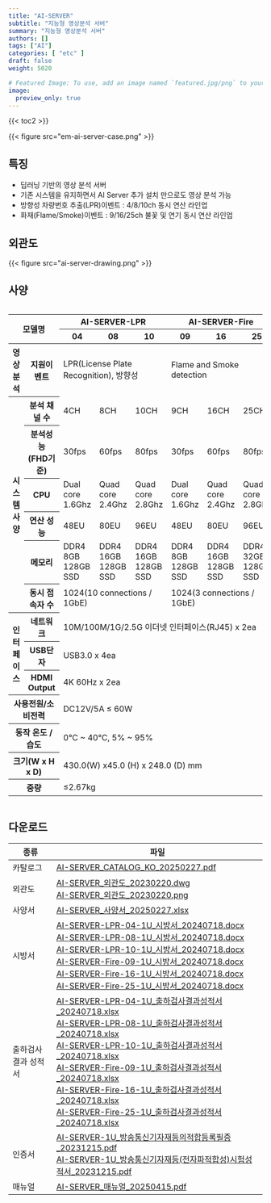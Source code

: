 ```yaml
---
title: "AI-SERVER"
subtitle: "지능형 영상분석 서버"
summary: "지능형 영상분석 서버"
authors: []
tags: ["AI"]
categories: [ "etc" ]
draft: false
weight: 5020

# Featured Image: To use, add an image named `featured.jpg/png` to your page's folder.
image:
  preview_only: true
---
```


{{< toc2 >}}

<div class="container">
<div class="row justify-content-center align-items-center">
<div class="col-sm-6">

{{< figure src="em-ai-server-case.png" >}}

</div>
</div>
</div>

<div class="container">
<div class="row justify-content-center">
<div class="col-12 col-sm-7 pl-0">


## 특징

- 딥러닝 기반의 영상 분석 서버
- 기존 시스템을 유지하면서 AI Server 추가 설치 만으로도 영상 분석 가능
- 방향성 차량번호 추출(LPR)이벤트 : 4/8/10ch 동시 연산 라인업
- 화재(Flame/Smoke)이벤트 : 9/16/25ch 불꽃 및 연기 동시 연산 라인업

</div>
<div class="col-12 col-sm-5 pl-0">

## 외관도

{{< figure src="ai-server-drawing.png" >}}

</div>
</div>
</div>

## 사양

<div style="overflow-x: auto">
<table class="spec">
<thead>
<tr>
<th rowspan="6" colspan="2">모델명</th>
<th colspan="3">AI-SERVER-LPR</th>
<th colspan="3">AI-SERVER-Fire</th>
</tr>
<tr>
<th>04</th>
<th>08</th>
<th>10</th>
<th>09</th>
<th>16</th>
<th>25</th>
</tr>
</thead>
<tbody>
<tr>
<th>영상 분석</th>
<th>지원이벤트</th>
<td colspan="3">LPR(License Plate Recognition), 방향성</td>
<td colspan="3">Flame and Smoke detection</td>
</tr>
<tr>
<th rowspan="6">시스템 사양</th>
<th>분석 채널 수</th>
<td>4CH</td>
<td>8CH</td>
<td>10CH</td>
<td>9CH</td>
<td>16CH</td>
<td>25CH</td>
</tr>
<tr>
<th>분석성능<br>(FHD기준)</th>
<td>30fps</td>
<td>60fps</td>
<td>80fps</td>
<td>30fps</td>
<td>60fps</td>
<td>80fps</td>
</tr>
<tr>
<th>CPU</th>
<td>Dual core 1.6Ghz</td>
<td>Quad core 2.4Ghz</td>
<td>Quad core 2.8Ghz</td>
<td>Dual core 1.6Ghz</td>
<td>Quad core 2.4Ghz</td>
<td>Quad core 2.8Ghz</td>
</tr>
<tr>
<th>연산 성능</th>
<td>48EU</td>
<td>80EU</td>
<td>96EU</td>
<td>48EU</td>
<td>80EU</td>
<td>96EU</td>
</tr>
<tr>
<th>메모리</th>
<td>DDR4 8GB <br> 128GB SSD</td>
<td>DDR4 16GB <br> 128GB SSD</td>
<td>DDR4 16GB <br> 128GB SSD</td>
<td>DDR4 8GB <br> 128GB SSD</td>
<td>DDR4 16GB <br> 128GB SSD</td>
<td>DDR4 32GB <br> 128GB SSD</td>
</tr>
<tr>
<th>동시 접속자 수</th>
<td colspan="3">1024(10 connections / 1GbE)</td>
<td colspan="3">1024(3 connections / 1GbE)</td>
</tr>
<tr>
<th rowspan="3">인터페이스</th>
<th>네트워크</th>
<td colspan="6">10M/100M/1G/2.5G 이더넷 인터페이스(RJ45) x 2ea</td>
</tr>
<tr>
<th>USB단자</th>
<td colspan="6">USB3.0 x 4ea</td>
</tr>
<tr>
<th>HDMI Output</th>
<td colspan="6">4K 60Hz x 2ea</td>
</tr>
<tr>
<th colspan="2">사용전원/소비전력</th>
<td colspan="6">DC12V/5A ≤ 60W</td>
</tr>
<tr>
<th colspan="2">동작 온도 / 습도</th>
<td colspan="6">0°C ~ 40°C, 5% ~ 95%</td>
</tr>
<tr>
<th colspan="2">크기(W x H x D)</th>
<td colspan="6">430.0(W) x45.0 (H) x 248.0 (D) mm</td>
</tr>
<tr>
<th colspan="2">중량</th>
<td colspan="6">≤2.67kg</td>
</tr>
</tbody>
</table>
</div>

## 다운로드

종류 | 파일
---- | ----
카탈로그 | [AI-SERVER_CATALOG_KO_20250227.pdf](https://www.emstone.com/data/sales/ko/AI-SERVER_CATALOG_KO_20250227.pdf)
외관도 | [AI-SERVER_외관도_20230220.dwg](https://www.emstone.com/data/sales/ko/AI-SERVER_외관도_20230220.dwg)<br>[AI-SERVER_외관도_20230220.png](https://www.emstone.com/data/sales/ko/AI-SERVER_외관도_20230220.png)
사양서 | [AI-SERVER_사양서_20250227.xlsx](https://www.emstone.com/data/sales/ko/AI-SERVER_사양서_20250227.xlsx)
시방서 | [AI-SERVER-LPR-04-1U_시방서_20240718.docx](https://www.emstone.com/data/sales/ko/AI-SERVER-LPR-04-1U_시방서_20240718.docx)<br>[AI-SERVER-LPR-08-1U_시방서_20240718.docx](https://www.emstone.com/data/sales/ko/AI-SERVER-LPR-08-1U_시방서_20240718.docx)<br>[AI-SERVER-LPR-10-1U_시방서_20240718.docx](https://www.emstone.com/data/sales/ko/AI-SERVER-LPR-10-1U_시방서_20240718.docx)<br>[AI-SERVER-Fire-09-1U_시방서_20240718.docx](https://www.emstone.com/data/sales/ko/AI-SERVER-Fire-09-1U_시방서_20240718.docx)<br>[AI-SERVER-Fire-16-1U_시방서_20240718.docx](https://www.emstone.com/data/sales/ko/AI-SERVER-Fire-16-1U_시방서_20240718.docx)<br>[AI-SERVER-Fire-25-1U_시방서_20240718.docx](https://www.emstone.com/data/sales/ko/AI-SERVER-Fire-25-1U_시방서_20240718.docx)
출하검사 결과 성적서 | [AI-SERVER-LPR-04-1U_출하검사결과성적서_20240718.xlsx](https://www.emstone.com/data/sales/ko/AI-SERVER-LPR-04-1U_출하검사결과성적서_20240718.xlsx)<br>[AI-SERVER-LPR-08-1U_출하검사결과성적서_20240718.xlsx](https://www.emstone.com/data/sales/ko/AI-SERVER-LPR-08-1U_출하검사결과성적서_20240718.xlsx)<br>[AI-SERVER-LPR-10-1U_출하검사결과성적서_20240718.xlsx](https://www.emstone.com/data/sales/ko/AI-SERVER-LPR-10-1U_출하검사결과성적서_20240718.xlsx)<br>[AI-SERVER-Fire-09-1U_출하검사결과성적서_20240718.xlsx](https://www.emstone.com/data/sales/ko/AI-SERVER-Fire-09-1U_출하검사결과성적서_20240718.xlsx)<br>[AI-SERVER-Fire-16-1U_출하검사결과성적서_20240718.xlsx](https://www.emstone.com/data/sales/ko/AI-SERVER-Fire-16-1U_출하검사결과성적서_20240718.xlsx)<br>[AI-SERVER-Fire-25-1U_출하검사결과성적서_20240718.xlsx](https://www.emstone.com/data/sales/ko/AI-SERVER-Fire-25-1U_출하검사결과성적서_20240718.xlsx)
인증서 | [AI-SERVER-1U_방송통신기자재등의적합등록필증_20231215.pdf](https://www.emstone.com/data/sales/ko/AI-SERVER-1U_방송통신기자재등의적합등록필증_20231215.pdf)<br>[AI-SERVER-1U_방송통신기자재등(전자파적합성)시험성적서_20231215.pdf](https://www.emstone.com/data/sales/ko/AI-SERVER-1U_방송통신기자재등(전자파적합성)시험성적서_20231215.pdf)<br>
매뉴얼 | [AI-SERVER_매뉴얼_20250415.pdf](https://www.emstone.com/data/sales/ko/AI-SERVER_매뉴얼_20250415.pdf)